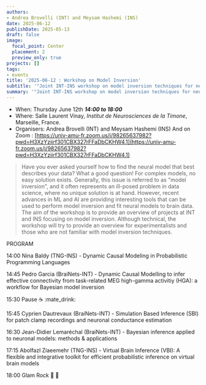 ```yaml
---
authors:
- Andrea Brovelli (INT) and Meysam Hashemi (INS)
date: 2025-06-12
publishDate: 2025-05-13
draft: false
image:
  focal_point: Center
  placement: 2
  preview_only: true
projects: []
tags:
- events
title: '2025-06-12 : Workshop on Model Inversion'
subtitle: '"Joint INT-INS workshop on model inversion techniques for neuroscience: linking neural models to brain data"'
summary: '"Joint INT-INS workshop on model inversion techniques for neuroscience: linking neural models to brain data".'
---
```



* When: Thursday June 12th ***14:00 to 18:00*** 
* Where: Salle Laurent Vinay, _Institut de Neurosciences de la Timone_, Marseille, France.
* Organisers: Andrea Brovelli (INT) and Meysam Hashemi (INS)
And on Zoom : 
[https://univ-amu-fr.zoom.us/j/98265637982?pwd=H3XzYziirf301CBX327rFFaDbCKHW4.1](https://univ-amu-fr.zoom.us/j/98265637982?pwd=H3XzYziirf301CBX327rFFaDbCKHW4.1)


> Have you ever asked yourself how to find the neural model that best describes your data? What a good question! For complex models, no easy solution exists. Generally, this issue is referred to as "model inversion", and it often represents an ill-posed problem in data science, where no unique solution is at hand. However, recent advances in ML and AI are providing interesting tools that can be used to perform model inversion and fit neural models to brain data.
The aim of the workshop is to provide an overview of projects at INT and INS focusing on model inversion. Although technical, the workshop will try to provide an overview for experimentalists and those who are not familiar with model inversion techniques.

PROGRAM

14:00 Nina Baldy (TNG-INS) - Dynamic Causal Modeling in Probabilistic Programming Languages

14:45 Pedro Garcia (BraiNets-INT) - Dynamic Causal Modelling to infer effective connectivity from task-related MEG high-gamma activitiy (HGA): a workflow for Bayesian model inversion 

15:30 Pause  :coffee:  :mate_drink: 

15:45 Cyprien Dautrevaux (BraiNets-INT) - Simulation Based Inference (SBI) for patch clamp recordings and neuronal conductance estimation

16:30 Jean-Didier Lemaréchal (BraiNets-INT) - Bayesian inference applied to neuronal models: methods & applications

17:15 Abolfazl Ziaeemehr (TNG-INS) - Virtual Brain Inference (VBI): A flexible and integrative toolkit for efficient probabilistic inference on virtual brain models 

18:00 Glam Rock  :beers:  :peanuts: 


